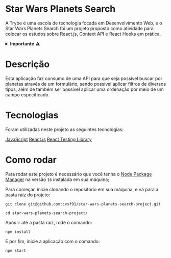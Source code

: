 # Star Wars Planets Search

A Trybe é uma escola de tecnologia focada em Desenvolvimento Web, e o Star Wars Planets Search foi um projeto proposto como atividade para colocar os estudos sobre React.js, Context API e React Hooks em prática.
<details>
    <summary><strong>Importante</strong> ⚠️</summary>
    Os diretórios e arquivos cypress/**, .editorconfig, .env, .eslintignore, .eslintrc.json, .stylelintignore, .stylelintrc, cypress.json e reporter.json são de autoria da Trybe, e foram utilizados para fazer os devidos critérios de avaliação
</details>

# Descrição

Esta aplicação faz consumo de uma API para que seja possível buscar por planetas através de um formulário, sendo possível aplicar filtros de diversos tipos, além de também ser possível aplicar uma ordenação por meio de um campo especificado.

# Tecnologias

Foram utilizadas neste projeto as seguintes tecnologias:

[JavaScript](https://www.javascript.com)
[React.js](https://reactjs.org)
[React Testing Library](https://testing-library.com/docs/react-testing-library/intro/)

# Como rodar

Para rodar este projeto é necessário que você tenha o [Node Package Manager](https://www.npmjs.com) na versão `16` instalada em sua máquina;

Para começar, inicie clonando o repositório em sua máquina, e vá para a pasta raiz do projeto:

    git clone git@github.com:cvsf91/star-wars-planets-search-project.git

    cd star-wars-planets-search-project/

Após ir até a pasta raiz, rode o comando:

    npm install

E por fim, inicie a aplicação com o comando:

    npm start

